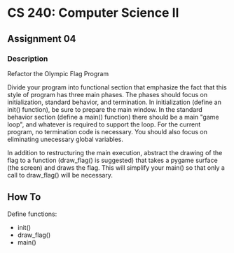 CS 240: Computer Science II
===========================

Assignment 04
-------------

### Description
Refactor the Olympic Flag Program

Divide your program into functional section that emphasize the fact that this style of program has three main phases. The phases should focus on initialization, standard behavior, and termination. In initialization (define an init() function), be sure to prepare the main window. In the standard behavior section (define a main() function) there should be a main "game loop", and whatever is required to support the loop. For the current program, no termination code is necessary. You should also focus on eliminating unecessary global variables.

In addition to restructuring the main execution, abstract the drawing of the flag to a function (draw_flag() is suggested) that takes a pygame surface (the screen) and draws the flag. This will simplify your main() so that only a call to draw_flag() will be necessary.

How To
------
Define functions:
* init()
* draw_flag()
* main()
